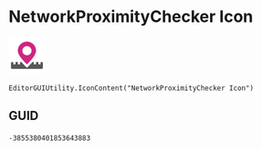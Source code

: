 # NetworkProximityChecker Icon
![](/img/NetworkProximityChecker%20Icon.png)

``` CSharp
EditorGUIUtility.IconContent("NetworkProximityChecker Icon")
```
## GUID
```
-3855380401853643883
```
